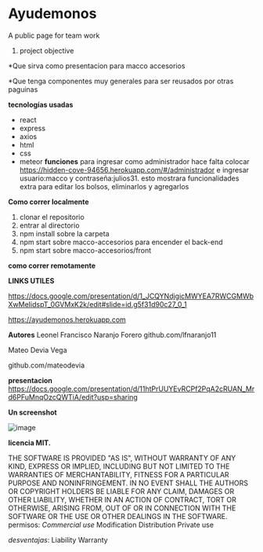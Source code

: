 # Ayudemonos

A public page for team work

1) project objective


*Que sirva como presentacion para macco accesorios

*Que tenga componentes muy generales para ser reusados por otras paguinas




**tecnologías usadas**
* react
* express
* axios
* html
* css
* meteor
**funciones**
para ingresar como administrador hace falta colocar https://hidden-cove-94656.herokuapp.com/#/administrador e ingresar usuario:macco y contraseña:julios31. esto mostrara funcionalidades extra para editar los bolsos, eliminarlos y agregarlos
 
**Como correr localmente**

1) clonar el repositorio
2) entrar al directorio
3) npm install sobre la carpeta
4) npm start sobre macco-accesorios para encender el back-end
5) npm start sobre macco-accesorios/front


**como correr remotamente**


**LINKS UTILES**

https://docs.google.com/presentation/d/1_JCQYNdjgicMWYEA7RWCGMWbXwMeIidspT_0GVMxK2k/edit#slide=id.g5f31d90c27_0_1

https://ayudemonos.herokuapp.com

**Autores** 
Leonel Francisco Naranjo Forero 
github.com/lfnaranjo11

Mateo Devia Vega

github.com/mateodevia

**presentacion**
 https://docs.google.com/presentation/d/11htPrUUYEvRCPf2PqA2cRUAN_Mrd6PFuMnqOzcQWTiA/edit?usp=sharing

 **Un screenshot**
 
![image](https://drive.google.com/uc?export=view&id=17wg7_LenCjFosHBwS3e9Nz_DnXaTdIqv)


 **licencia MIT.**
 
 THE SOFTWARE IS PROVIDED "AS IS", WITHOUT WARRANTY OF ANY KIND, EXPRESS OR
IMPLIED, INCLUDING BUT NOT LIMITED TO THE WARRANTIES OF MERCHANTABILITY,
FITNESS FOR A PARTICULAR PURPOSE AND NONINFRINGEMENT. IN NO EVENT SHALL THE
AUTHORS OR COPYRIGHT HOLDERS BE LIABLE FOR ANY CLAIM, DAMAGES OR OTHER
LIABILITY, WHETHER IN AN ACTION OF CONTRACT, TORT OR OTHERWISE, ARISING FROM,
OUT OF OR IN CONNECTION WITH THE SOFTWARE OR THE USE OR OTHER DEALINGS IN THE
SOFTWARE.
permisos: 
*Commercial use*
 Modification
 Distribution
 Private use

*desventajas*:
Liability
 Warranty
